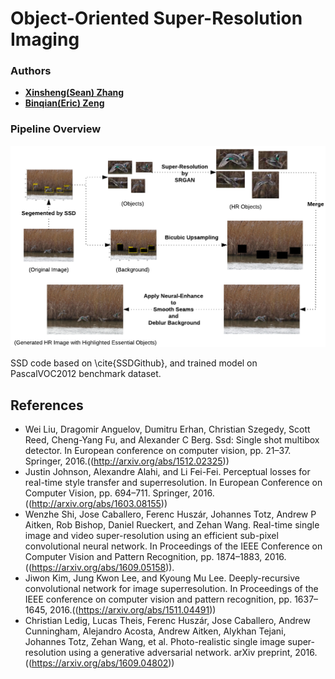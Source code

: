 # Object-Oriented Super-Resolution Imaging

### Authors

* [**Xinsheng(Sean) Zhang**](https://github.com/nyuxz)
* [**Binqian(Eric) Zeng**](http://github.com/bz866)

### Pipeline Overview
<img src="Pipeline_Overview_Horizontal.png" width="700">



SSD code based on \cite{SSDGithub}, and trained model on PascalVOC2012 benchmark dataset. 

## References
- Wei Liu, Dragomir Anguelov, Dumitru Erhan, Christian Szegedy, Scott Reed, Cheng-Yang Fu, and Alexander C
Berg. Ssd: Single shot multibox detector. In European conference on computer vision, pp. 21–37. Springer,
2016.((http://arxiv.org/abs/1512.02325))
- Justin Johnson, Alexandre Alahi, and Li Fei-Fei. Perceptual losses for real-time style transfer and superresolution.
In European Conference on Computer Vision, pp. 694–711. Springer, 2016.((http://arxiv.org/abs/1603.08155))
- Wenzhe Shi, Jose Caballero, Ferenc Huszár, Johannes Totz, Andrew P Aitken, Rob Bishop, Daniel Rueckert, and
Zehan Wang. Real-time single image and video super-resolution using an efficient sub-pixel convolutional
neural network. In Proceedings of the IEEE Conference on Computer Vision and Pattern Recognition, pp.
1874–1883, 2016.((https://arxiv.org/abs/1609.05158)). 
- Jiwon Kim, Jung Kwon Lee, and Kyoung Mu Lee. Deeply-recursive convolutional network for image superresolution.
In Proceedings of the IEEE conference on computer vision and pattern recognition, pp. 1637–1645,
2016.((https://arxiv.org/abs/1511.04491))
- Christian Ledig, Lucas Theis, Ferenc Huszár, Jose Caballero, Andrew Cunningham, Alejandro Acosta, Andrew
Aitken, Alykhan Tejani, Johannes Totz, Zehan Wang, et al. Photo-realistic single image super-resolution
using a generative adversarial network. arXiv preprint, 2016.((https://arxiv.org/abs/1609.04802))

